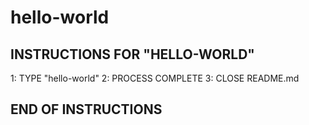 # hello-world

## INSTRUCTIONS FOR "HELLO-WORLD"

1: TYPE "hello-world"
2: PROCESS COMPLETE
3: CLOSE README.md

## END OF INSTRUCTIONS

